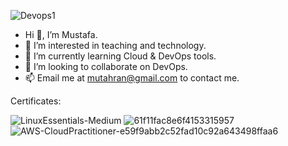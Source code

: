 ![Devops1](https://github.com/mtahran/mtahran/assets/126840633/4c51a9f6-404f-4b36-a07e-8f06bcbb477a)



- Hi 👋, I’m Mustafa.
- 👀 I’m interested in teaching and technology.
- 🌱 I’m currently learning Cloud & DevOps tools.
- 💞️ I’m looking to collaborate on DevOps.
- 📫 Email me at mutahran@gmail.com to contact me.

Certificates:

![LinuxEssentials-Medium](https://github.com/mtahran/mtahran/assets/126840633/1a7bab56-158d-4e03-8204-57b11e6d507a)
![61f11fac8e6f4153315957](https://github.com/mtahran/mtahran/assets/126840633/0ddaf20f-ba37-4d61-a932-f647fa6df0ce)
![AWS-CloudPractitioner-e59f9abb2c52fad10c92a643498ffaa6](https://github.com/mtahran/mtahran/assets/126840633/96c9d62a-4c09-4c92-92c7-7ad960e0f391)


<!---
mtahran/mtahran is a ✨ special ✨ repository because its `README.md` (this file) appears on your GitHub profile.
You can click the Preview link to take a look at your changes.
--->
